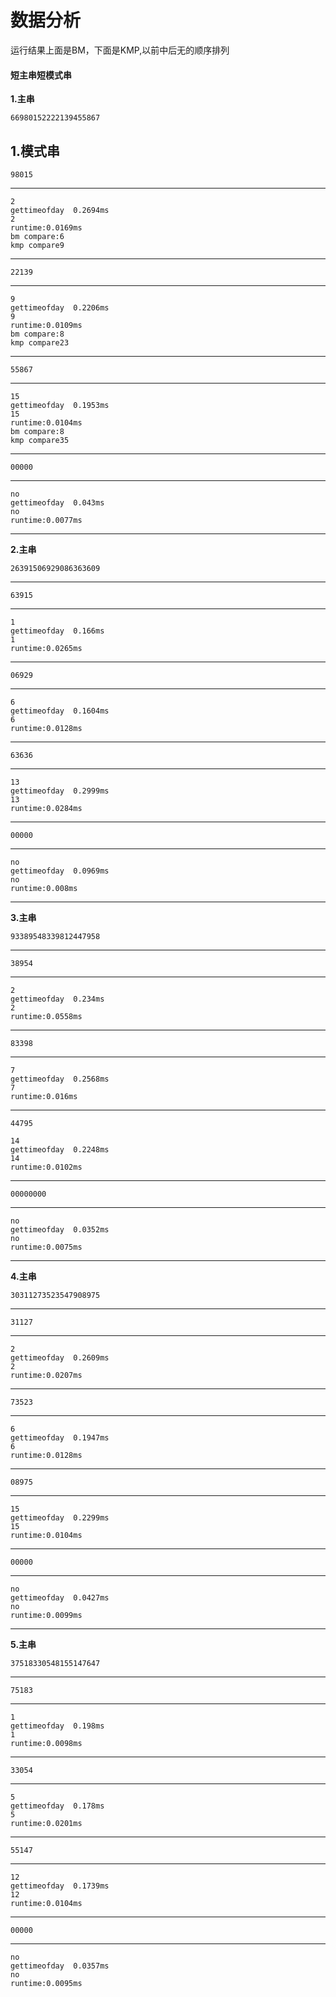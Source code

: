 # 数据分析
运行结果上面是BM，下面是KMP,以前中后无的顺序排列
#### 短主串短模式串
**1.主串**
```
66980152222139455867
```
**1.模式串**
---
```
98015
```
---
```
2
gettimeofday  0.2694ms
2
runtime:0.0169ms
bm compare:6
kmp compare9
```
---
```
22139
```
---
```
9
gettimeofday  0.2206ms
9
runtime:0.0109ms
bm compare:8
kmp compare23
```
---
```
55867
```
---
```
15
gettimeofday  0.1953ms
15
runtime:0.0104ms
bm compare:8
kmp compare35
```
---
```
00000
```
---
```
no
gettimeofday  0.043ms
no
runtime:0.0077ms

```
---
**2.主串**
```
26391506929086363609
```
---
```
63915
```
---
```
1
gettimeofday  0.166ms
1
runtime:0.0265ms
```
---
```
06929
```
---
```
6
gettimeofday  0.1604ms
6
runtime:0.0128ms
```
---
```
63636
```
---
```
13
gettimeofday  0.2999ms
13
runtime:0.0284ms
```
---
```
00000
```
---
```
no
gettimeofday  0.0969ms
no
runtime:0.008ms
```
---
**3.主串**
```
93389548339812447958
```
---
```
38954
```
---
```
2
gettimeofday  0.234ms
2
runtime:0.0558ms
```
---
```
83398
```
---
```
7
gettimeofday  0.2568ms
7
runtime:0.016ms
```
---
```
44795
```
```
14
gettimeofday  0.2248ms
14
runtime:0.0102ms
```
---
```
00000000
```
---
```
no
gettimeofday  0.0352ms
no
runtime:0.0075ms
```
---
**4.主串**
```
30311273523547908975
```
---
```
31127
```
---
```
2
gettimeofday  0.2609ms
2
runtime:0.0207ms
```
---
```
73523
```
---
```
6
gettimeofday  0.1947ms
6
runtime:0.0128ms
```
---
```
08975
```
---
```
15
gettimeofday  0.2299ms
15
runtime:0.0104ms
```
---
```
00000
```
---
```
no
gettimeofday  0.0427ms
no
runtime:0.0099ms
```
---
**5.主串**
```
37518330548155147647
```
---
```
75183
```
---
```
1
gettimeofday  0.198ms
1
runtime:0.0098ms
```
---
```
33054
```
---
```
5
gettimeofday  0.178ms
5
runtime:0.0201ms
```
---
```
55147
```
---
```
12
gettimeofday  0.1739ms
12
runtime:0.0104ms
```
---
```
00000
```
---
```
no
gettimeofday  0.0357ms
no
runtime:0.0095ms

```
